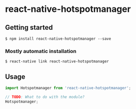 # react-native-hotspotmanager

## Getting started

`$ npm install react-native-hotspotmanager --save`

### Mostly automatic installation

`$ react-native link react-native-hotspotmanager`

## Usage
```javascript
import Hotspotmanager from 'react-native-hotspotmanager';

// TODO: What to do with the module?
Hotspotmanager;
```
